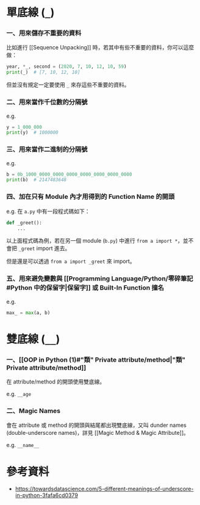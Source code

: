 # 單底線 (`_`)

### 一、用來儲存不重要的資料

比如進行 [[Sequence Unpacking]] 時，若其中有些不重要的資料，你可以這麼做：

```Python
year, *_, second = (2020, 7, 10, 12, 10, 59)
print(_)  # [7, 10, 12, 10]
```

但並沒有規定一定要使用 `_` 來存這些不重要的資料。

### 二、用來當作千位數的分隔號

e.g.

```Python
y = 1_000_000
print(y)  # 1000000
```

### 三、用來當作二進制的分隔號

e.g.

```Python
b = 0b_1000_0000_0000_0000_0000_0000_0000_0000
print(b)  # 2147483648
```

### 四、加在只有 Module 內才用得到的 Function Name 的開頭

e.g. 在 `a.py` 中有一段程式碼如下：

```Python
def _greet():
    ...
```

以上面程式碼為例，若在另一個 module (`b.py`) 中進行 `from a import *`，並不會把 `_greet` import 進去。

但是還是可以透過 `from a import _greet` 來 import。

### 五、用來避免變數與 [[Programming Language/Python/零碎筆記#Python 中的保留字|保留字]] 或 Built-In Function 撞名

e.g.

```Python
max_ = max(a, b)
```

# 雙底線 (`__`)

### 一、[[OOP in Python (1)#"類" Private attribute/method|"類" Private attribute/method]]

在 attribute/method 的開頭使用雙底線。

e.g. `__age`

### 二、Magic Names

會在 attribute 或 method 的開頭與結尾都出現雙底線，又叫 dunder names (double-underscore names)，詳見 [[Magic Method & Magic Attribute]]。

e.g. `__name__`

# 參考資料

- <https://towardsdatascience.com/5-different-meanings-of-underscore-in-python-3fafa6cd0379>
